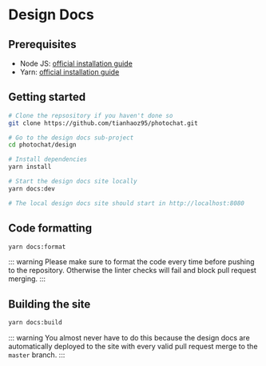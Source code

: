 # Design Docs

## Prerequisites

- Node JS: [official installation guide](https://nodejs.org/en/)
- Yarn: [official installation guide](https://yarnpkg.com/getting-started/install)

## Getting started

```bash
# Clone the repsository if you haven't done so
git clone https://github.com/tianhaoz95/photochat.git

# Go to the design docs sub-project
cd photochat/design

# Install dependencies
yarn install

# Start the design docs site locally
yarn docs:dev

# The local design docs site should start in http://localhost:8080
```

## Code formatting

```bash
yarn docs:format
```

::: warning
Please make sure to format the code every time before pushing to the repository. Otherwise the linter checks will fail and block pull request merging.
:::

## Building the site

```bash
yarn docs:build
```

::: warning
You almost never have to do this because the design docs are automatically deployed to the site with every valid pull request merge to the `master` branch.
:::
